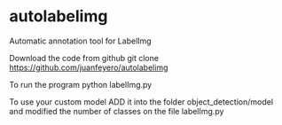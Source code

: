 # autolabelimg
Automatic annotation tool for LabelImg

Download the code from github
  git clone https://github.com/juanfeyero/autolabelimg
  
To run the program
  python labelImg.py
  
To use your custom model ADD it into the folder object_detection/model 
and modified the number of classes on the file labelImg.py
